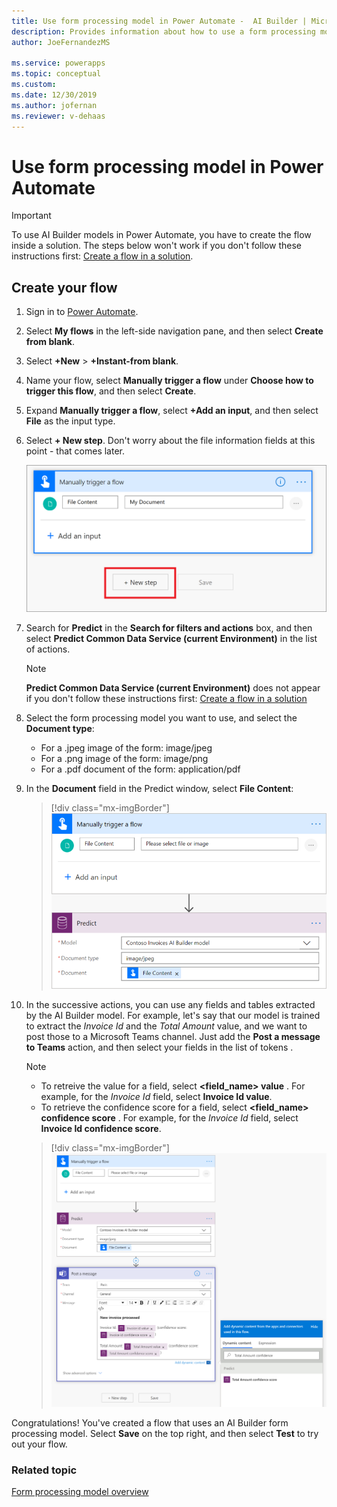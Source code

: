 ```yaml
---
title: Use form processing model in Power Automate -  AI Builder | Microsoft Docs
description: Provides information about how to use a form processing model in Power Automate
author: JoeFernandezMS

ms.service: powerapps
ms.topic: conceptual
ms.custom: 
ms.date: 12/30/2019
ms.author: jofernan
ms.reviewer: v-dehaas
---
```


# Use form processing model in Power Automate


 > [!IMPORTANT]
 > To use AI Builder models in Power Automate, you have to create the flow inside a solution. The steps below won't work if you don't follow these instructions first: [Create a flow in a solution](/flow/create-flow-solution).

## Create your flow

1. Sign in to [Power Automate](https://flow.microsoft.com/).

1. Select **My flows** in the left-side navigation pane, and then select **Create from blank**.

1. Select **+New** > **+Instant-from blank**.

1. Name your flow, select **Manually trigger a flow** under **Choose how to trigger this flow**, and then select **Create**.

1. Expand **Manually trigger a flow**, select **+Add an input**, and then select **File** as the input type.

1. Select **+ New step**. Don't worry about the file information fields at this point - that comes later.

    ![Expand 'manually trigger a flow'.](media/flow-add-input.png)

1. Search for **Predict** in the **Search for filters and actions** box, and then select **Predict Common Data Service (current Environment)** in the list of actions.
    >[!NOTE]
    > **Predict Common Data Service (current Environment)** does not appear if you don't follow these instructions first: [Create a flow in a solution](/flow/create-flow-solution)

1. Select the form processing model you want to use, and select the **Document type**:

    - For a .jpeg image of the form: image/jpeg
    - For a .png image of the form: image/png
    - For a .pdf document of the form: application/pdf

1. In the **Document** field in the Predict window, select **File Content**:

    > [!div class="mx-imgBorder"]
    > ![Select file content](media/flow-select-file-content.png "Select file content")

1. In the successive actions, you can use any fields and tables extracted by the AI Builder model. For example, let's say that our model is trained to extract the *Invoice Id* and the *Total Amount* value, and we want to post those to a Microsoft Teams channel. Just add the **Post a message to Teams** action, and then select your fields in the list of tokens  .

    > [!NOTE]
    >
    >- To retreive the value for a field, select **<field_name> value** . For example, for the *Invoice Id* field, select **Invoice Id value**.
    >- To retrieve the confidence score for a field, select **<field_name> confidence score** . For example, for the *Invoice Id* field, select **Invoice Id confidence score**.
    
    > [!div class="mx-imgBorder"]
    > ![Form processing flow overview](media/flow-fp-overview.png "Form processing flow overview")

Congratulations! You've created a flow that uses an AI Builder form processing model. Select **Save** on the top right, and then select **Test** to try out your flow.

### Related topic
[Form processing model overview](form-processing-model-overview.md)
